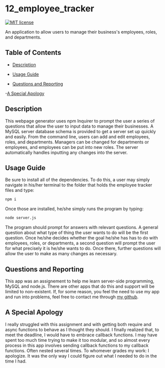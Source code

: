 # 12_employee_tracker

[![MIT license](https://img.shields.io/badge/License-MIT-blue.svg)](https://lbesson.mit-license.org/)

An application to allow users to manage their business's employees, roles, and departments.

## Table of Contents

- [Description](#Description)

- [Usage Guide](#Usage-Guide)

- [Questions and Reporting](#Questions-and-Reporting)

-[A Special Apology](#A-Special-Apology)

## Description

This webpage generator uses npm Inquirer to prompt the user a series of questions that allow the user to input data to manage their businesses. A MySQL server database schema is provided to get a server set up quickly and easily. From the command line, users can add and edit employees, roles, and departments. Managers can be changed for departments or employees, and employees can be put into new roles. The server automatically handles inputting any changes into the server.

## Usage Guide

Be sure to install all of the dependencies. To do this, a user may simply navigate in his/her terminal to the folder that holds the employee tracker files and type:

```bash
npm i
```

Once those are installed, he/she simply runs the program by typing:

```bash
node server.js
```

The program should prompt for answers with relevant questions. A general question about what type of thing the user wants to do will be the first question. Once he/she decides whether the goal he/she has has to do with employees, roles, or departments, a second question will prompt the user for what precisely it is he/she wants to do. Once there, further questions will allow the user to make as many changes as necessary.

## Questions and Reporting

This app was an assignement to help me learn server-side programming, MySQL and node.js. There are other apps that do this and support will be limited to non-existent. If, for some reason, you feel the need to use my app and run into problems, feel free to contact me through [my github](https://kirkpatrickpaul.github.io/contact.html).

## A Special Apology

I really struggled with this assignment and with getting both require and async functions to behave as I thought they should. I finally realized that, to meet the deadline, I would have to embrace callback functions. I may have spent too much time trying to make it too modular, and so almost every process in this app involves sending callback functions to my callback functions. Often nested several times. To whomever grades my work: I apologize. It was the only way I could figure out what I needed to do in the time I had.
